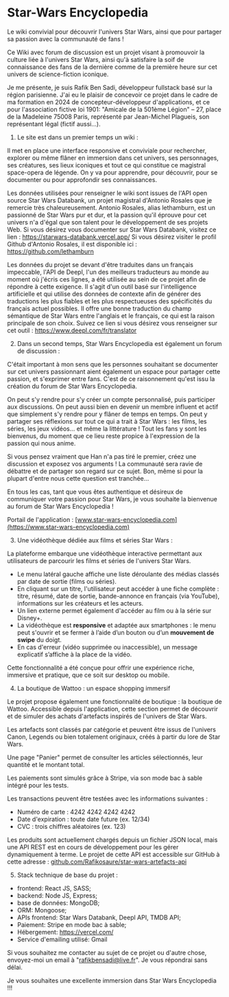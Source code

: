 
# Star-Wars Encyclopedia


Le wiki convivial pour découvrir l'univers Star Wars, ainsi que pour partager sa passion avec la communauté de fans !

Ce Wiki avec forum de discussion est un projet visant à promouvoir la culture liée à l'univers Star Wars, ainsi qu'à satisfaire la soif de connaissance des fans de la dernière comme de la première heure sur cet univers de science-fiction iconique.

Je me présente, je suis Rafik Ben Sadi, développeur fullstack basé sur la région parisienne. J'ai eu le plaisir de concevoir ce projet dans le cadre de ma formation en 2024 de concepteur-développeur d'applications, et ce pour l'association fictive loi 1901:
"Amicale de la 501ème Légion" – 27, place de la Madeleine 75008 Paris, représenté par Jean-Michel Plagueis, son représentant légal (fictif aussi...).



1. Le site est dans un premier temps un wiki :

Il met en place une interface responsive et conviviale pour rechercher, explorer ou même flâner en immersion dans cet univers, ses personnages, ses créatures, ses lieux iconiques et tout ce qui constitue ce magistral space-opera de légende. On y va pour apprendre, pour découvrir, pour se documenter ou pour approfondir ses connaissances.

Les données utilisées pour renseigner le wiki sont issues de l'API open source Star Wars Databank, un projet magistral d'Antonio Rosales que je remercie très chaleureusement. Antonio Rosales, alias lethamburn, est un passionné de Star Wars pur et dur, et la passion qu'il éprouve pour cet univers n'a d'égal que son talent pour le développement de ses projets Web.
Si vous désirez vous documenter sur Star Wars Databank, visitez ce lien : https://starwars-databank.vercel.app/
Si vous désirez visiter le profil Github d'Antonio Rosales, il est disponible ici : https://github.com/lethamburn

Les données du projet se devant d'être traduites dans un français impeccable, l'API de Deepl, l'un des meilleurs traducteurs au monde au moment où j'écris ces lignes, a été utilisée au sein de ce projet afin de répondre à cette exigence. Il s'agit d'un outil basé sur l'intelligence artificielle et qui utilise des données de contexte afin de générer des traductions les plus fiables et les plus respectueuses des spécificités du français actuel possibles. Il offre une bonne traduction du champ sémantique de Star Wars entre l'anglais et le français, ce qui est la raison principale de son choix. Suivez ce lien si vous désirez vous renseigner sur cet outil : https://www.deepl.com/fr/translator



2. Dans un second temps, Star Wars Encyclopedia est également un forum de discussion :

C'était important à mon sens que les personnes souhaitant se documenter sur cet univers passionnant aient également un espace pour partager cette passion, et s'exprimer entre fans. C'est de ce raisonnement qu'est issu la création du forum de Star Wars Encyclopedia.

On peut s'y rendre pour s'y créer un compte personnalisé, puis participer aux discussions. On peut aussi bien en devenir un membre influent et actif que simplement s'y rendre pour y flâner de temps en temps. On peut y partager ses réflexions sur tout ce qui a trait à Star Wars : les films, les séries, les jeux vidéos... et même la littérature ! Tout les fans y sont les bienvenus, du moment que ce lieu reste propice à l'expression de la passion qui nous anime. 

Si vous pensez vraiment que Han n'a pas tiré le premier, créez une discussion et exposez vos arguments ! La communauté sera ravie de débattre et de partager son regard sur ce sujet. Bon, même si pour la plupart d'entre nous cette question est tranchée...

En tous les cas, tant que vous êtes authentique et désireux de communiquer votre passion pour Star Wars, je vous souhaite la bienvenue au forum de Star Wars Encyclopedia !

Portail de l'application : [www.star-wars-encyclopedia.com](https://www.star-wars-encyclopedia.com)



3. Une vidéothèque dédiée aux films et séries Star Wars :

La plateforme embarque une vidéothèque interactive permettant aux utilisateurs de parcourir les films et séries de l'univers Star Wars.

- Le menu latéral gauche affiche une liste déroulante des médias classés par date de sortie (films ou séries).
- En cliquant sur un titre, l'utilisateur peut accéder à une fiche complète : titre, résumé, date de sortie, bande-annonce en français (via YouTube), informations sur les créateurs et les acteurs.
- Un lien externe permet également d'accéder au film ou à la série sur Disney+.
- La vidéothèque est **responsive** et adaptée aux smartphones : le menu peut s'ouvrir et se fermer à l’aide d’un bouton ou d’un **mouvement de swipe** du doigt.
- En cas d'erreur (vidéo supprimée ou inaccessible), un message explicatif s’affiche à la place de la vidéo.

Cette fonctionnalité a été conçue pour offrir une expérience riche, immersive et pratique, que ce soit sur desktop ou mobile.



4. La boutique de Wattoo : un espace shopping immersif

Le projet propose également une fonctionnalité de boutique : la boutique de Wattoo. Accessible depuis l'application, cette section permet de découvrir et de simuler des achats d'artefacts inspirés de l'univers de Star Wars.

Les artefacts sont classés par catégorie et peuvent être issus de l'univers Canon, Legends ou bien totalement originaux, créés à partir du lore de Star Wars.

Une page "Panier" permet de consulter les articles sélectionnés, leur quantité et le montant total.

Les paiements sont simulés grâce à Stripe, via son mode bac à sable intégré pour les tests.

Les transactions peuvent être testées avec les informations suivantes :

- Numéro de carte : 4242 4242 4242 4242
- Date d'expiration : toute date future (ex. 12/34)
- CVC : trois chiffres aléatoires (ex. 123)

Les produits sont actuellement chargés depuis un fichier JSON local, mais une API REST est en cours de développement pour les gérer dynamiquement à terme. Le projet de cette API est accessible sur GitHub à cette adresse : [github.com/Rafikosaure/star-wars-artefacts-api](https://github.com/Rafikosaure/star-wars-artefacts-api)



5. Stack technique de base du projet :
- frontend: React JS, SASS; 
- backend: Node JS, Express; 
- base de données: MongoDB; 
- ORM: Mongoose; 
- APIs frontend: Star Wars Databank, Deepl API, TMDB API; 
- Paiement: Stripe en mode bac à sable;
- Hébergement: https://vercel.com/
- Service d'emailing utilisé: Gmail



Si vous souhaitez me contacter au sujet de ce projet ou d'autre chose, envoyez-moi un email à "rafikbensadi@live.fr". Je vous répondrai sans délai.

Je vous souhaites une excellente immersion dans Star Wars Encyclopedia !!!
